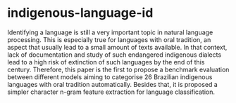 # indigenous-language-id
Identifying a language is still a very important topic in natural language processing. This is especially true for languages with oral tradition, an aspect that usually lead to a small amount of texts available. In that context, lack of documentation and study of such endangered indigenous dialects lead to a high risk of extinction of such languages by the end of this century. Therefore, this paper is the first to propose a benchmark evaluation between different models aiming to categorise 26 Brazilian indigenous languages with oral tradition automatically. Besides that, it is proposed a simpler character n-gram feature extraction for language classification.
